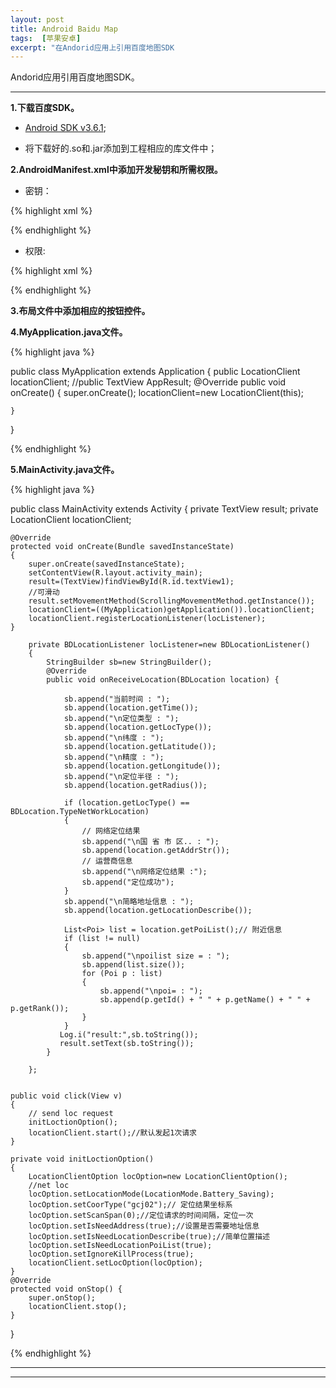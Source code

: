 ```yaml
---
layout: post
title: Android Baidu Map
tags:  [苹果安卓]
excerpt: "在Andorid应用上引用百度地图SDK                                                "
---
```


Andorid应用引用百度地图SDK。     

---

**1.下载百度SDK。**

- [Android SDK v3.6.1](http://developer.baidu.com/map/index.php?title=androidsdk/sdkandev-download);

- 将下载好的.so和.jar添加到工程相应的库文件中；

**2.AndroidManifest.xml中添加开发秘钥和所需权限。**

- 密钥：

{% highlight xml %}

<service
           android:name="com.baidu.location.f"
           android:enabled="true"
           android:process=":remote" >
           <intent-filter>
               <action android:name="com.baidu.location.service_v2.2" >
               </action>
           </intent-filter>
       </service>
         <meta-data
           android:name="com.baidu.lbsapi.API_KEY"
           android:value="XjqApIKHCDZ7bDcLFuel2GjL" />

{% endhighlight %}

- 权限:

{% highlight xml %}

<uses-permission android:name="android.permission.GET_ACCOUNTS" />  
<uses-permission android:name="android.permission.USE_CREDENTIALS" />  
<uses-permission android:name="android.permission.MANAGE_ACCOUNTS" />  
<uses-permission android:name="android.permission.AUTHENTICATE_ACCOUNTS" />  
<uses-permission android:name="android.permission.ACCESS_NETWORK_STATE" />  
<uses-permission android:name="android.permission.INTERNET" />  
<uses-permission android:name="com.android.launcher.permission.READ_SETTINGS" />  
<uses-permission android:name="android.permission.CHANGE_WIFI_STATE" />  
<uses-permission android:name="android.permission.ACCESS_WIFI_STATE" />  
<uses-permission android:name="android.permission.READ_PHONE_STATE" />  
<uses-permission android:name="android.permission.WRITE_EXTERNAL_STORAGE" />  
<uses-permission android:name="android.permission.BROADCAST_STICKY" />  
<uses-permission android:name="android.permission.WRITE_SETTINGS" />  
<uses-permission android:name="android.permission.READ_PHONE_STATE" />

{% endhighlight %}

**3.布局文件中添加相应的按钮控件。**

**4.MyApplication.java文件。**

{% highlight java %}

public class MyApplication extends Application {
	public LocationClient locationClient;
	//public TextView AppResult;
	@Override
	public void onCreate() {
		super.onCreate();
		locationClient=new LocationClient(this);
	
	}  
}

{% endhighlight %}

**5.MainActivity.java文件。**

{% highlight java %}

public class MainActivity extends Activity
{
    private TextView result;
    private LocationClient locationClient;
    
    @Override
    protected void onCreate(Bundle savedInstanceState)
    {
    	super.onCreate(savedInstanceState);
    	setContentView(R.layout.activity_main);
    	result=(TextView)findViewById(R.id.textView1);
    	//可滑动
    	result.setMovementMethod(ScrollingMovementMethod.getInstance());
    	locationClient=((MyApplication)getApplication()).locationClient;
    	locationClient.registerLocationListener(locListener);
    }
    
    	private BDLocationListener locListener=new BDLocationListener()
    	{
    		StringBuilder sb=new StringBuilder();
    		@Override
    		public void onReceiveLocation(BDLocation location) {
    		
                sb.append("当前时间 : ");
    			sb.append(location.getTime());
    			sb.append("\n定位类型 : ");
    			sb.append(location.getLocType());
    			sb.append("\n纬度 : ");
    			sb.append(location.getLatitude());
    			sb.append("\n精度 : ");
    			sb.append(location.getLongitude());
    			sb.append("\n定位半径 : ");
    			sb.append(location.getRadius());
    			
    			if (location.getLocType() == BDLocation.TypeNetWorkLocation)
    			{
    				// 网络定位结果
    				sb.append("\n国 省 市 区.. : ");
    				sb.append(location.getAddrStr());
    				// 运营商信息
    				sb.append("\n网络定位结果 :");
    				sb.append("定位成功");
    			}
    			sb.append("\n简略地址信息 : ");
    			sb.append(location.getLocationDescribe());
    
    			List<Poi> list = location.getPoiList();// 附近信息
    			if (list != null)
    			{
    				sb.append("\npoilist size = : ");
    				sb.append(list.size());
    				for (Poi p : list)
    				{
    					sb.append("\npoi= : ");
    					sb.append(p.getId() + " " + p.getName() + " " + p.getRank());
    				}
    			}
               Log.i("result:",sb.toString());
               result.setText(sb.toString());
    		}
    
    	};


	public void click(View v)
	{
		// send loc request
		initLoctionOption();
		locationClient.start();//默认发起1次请求
	}
	
	private void initLoctionOption()
	{
		LocationClientOption locOption=new LocationClientOption();
		//net loc
		locOption.setLocationMode(LocationMode.Battery_Saving);
		locOption.setCoorType("gcj02");// 定位结果坐标系
		locOption.setScanSpan(0);//定位请求的时间间隔，定位一次
		locOption.setIsNeedAddress(true);//设置是否需要地址信息
		locOption.setIsNeedLocationDescribe(true);//简单位置描述
		locOption.setIsNeedLocationPoiList(true);
		locOption.setIgnoreKillProcess(true);
		locationClient.setLocOption(locOption);
	}
	@Override
	protected void onStop() {
		super.onStop();
		locationClient.stop();
	}
}

{% endhighlight %}

---
---
